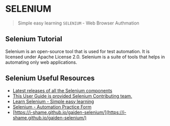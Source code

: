 # SELENIUM

> Simple easy learning `SELENIUM` - Web Browser Authmation

## Selenium Tutorial

Selenium is an open-source tool that is used for test automation. It is licensed under Apache License 2.0. Selenium is a suite of tools that helps in automating only web applications.

## Selenium Useful Resources

- [Latest releases of all the Selenium components](https://www.seleniumhq.org/download/)
- [This User Guide is provided Selenium Contributing team.](http://docs.seleniumhq.org/docs/)
- [Learn Selenium - Simple easy learning](https://www.tutorialspoint.com/selenium/index.htm)
- [Selenium - Automation Practice Form](https://www.tutorialspoint.com/selenium/selenium_automation_practice.htm)
- [https://i-shame.github.io/gaiden-selenium/](https://i-shame.github.io/gaiden-selenium/)